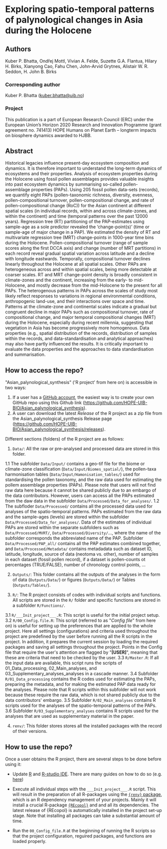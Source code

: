 # Exploring spatio-temporal patterns of palynological changes in Asia during the Holocene
## Authors
Kuber P. Bhatta, Ondřej Mottl, Vivian A. Felde, Suzette G.A. Flantua, Hilary H. Birks, Xianyong Cao, Fahu Chen, John-Arvid Grytnes, Alistair W. R. Seddon, H. John B. Birks

### Corresponding author
Kuber P. Bhatta (kuber.bhatta@uib.no)

### Project
This publication is a part of European Research Council (ERC) under the European Union’s Horizon 2020 Research and Innovation Programme (grant agreement no. 741413) HOPE Humans on Planet Earth – longterm impacts on biosphere dynamics awarded to HJBB.

## Abstract
Historical legacies influence present-day ecosystem composition and dynamics. It is therefore important to understand the long-term dynamics of ecosystems and their properties. Analysis of ecosystem properties during the Holocene using fossil pollen assemblages provides valuable insights into past ecosystem dynamics by summarising so-called pollen-assemblage properties (PAPs). Using 205 fossil pollen data-sets (records), we quantify eight PAPs (pollen-taxonomic richness, diversity, evenness, pollen-compositional turnover, pollen-compositional change, and rate of pollen-compositional change (RoC)) for the Asian continent at different spatial scales (in individual records, within and across climate-zones, and within the continent) and time (temporal patterns over the past 12000 years). Regression tree (RT) partitioning of the PAP-estimates using sample-age as a sole predictor revealed the ‘change-point(s)’ (time or sample-age of major change in a PAP). We estimated the density of RT and multivariate regression tree (MRT) change-points in 1000-year time bins during the Holocene. 
Pollen-compositional turnover (range of sample scores along the first DCCA axis) and change (number of MRT partitions) in each record reveal gradual spatial variation across latitude and a decline with longitude eastwards. Temporally, compositional turnover declines linearly throughout the Holocene at all spatial scales. Other PAPs are heterogeneous across and within spatial scales, being more detectable at coarser scales. RT and MRT change-point density is broadly consistent in climate-zones and the continent, increasing from the early- to mid-Holocene, and mostly decrease from the mid-Holocene to the present for all PAPs.
The heterogenous patterns in PAPs across the scales of study most likely reflect responses to variations in regional environmental conditions, anthropogenic land-use, and their interactions over space and time. Patterns at the climate-zone and continental scales indicate a gradual but congruent decline in major PAPs such as compositional turnover, rate of compositional change, and major temporal compositional changes (MRT) during the Holocene, especially during recent millennia, suggesting that vegetation in Asia has become progressively more homogenous. 
Data properties (e.g., spatial distribution of the records, distribution of samples within the records, and data-standardisation and analytical approaches) may also have partly influenced the results. It is critically important to evaluate the data properties and the approaches to data standardisation and summarisation.

## How to access the repo?
"Asian_palynological_synthesis" ('R project' from here on) is accessible in two ways:
1. If a user has a [GitHub account](https://github.com/), the easiest way is to create your own GitHub repo using this Github link (https://github.com/HOPE-UIB-BIO/Asian_palynological_synthesis).
2. A user can download the latest *Release* of the R project as a zip file from the Asian_palynological_synthesis Release page (https://github.com/HOPE-UIB-BIO/Asian_palynological_synthesis/releases).

Different sections (folders) of the R project are as follows:
1. `Data/`: All the raw or pre-analysed and processed data are stored in this folder. 

1.1 The subfolder `Data/Input/` contains a geo-tif file for the biome or climate-zone classification (`Data/Input/Biomes_spatial/`), the pollen-taxa harmonisation tables (`Data/Input/Hamonisation_tables/`) used for standardising the pollen taxonomy, and the raw data used for estimating the pollem assemblage properties (PAPs). Please note that users will not find raw data here because it cannot be shared publicly due to an embargo of the data contributors. However, users can access all the PAPs estimated from the daw data in the subfolder `Data/Processed/Data_for_analyses/`.
1.2 The subfloder `Data/Processed/` contains all the processed data used for analyses of the spatio-temporal patterns. PAPs estimated from the raw data and the sample-ages (levels) are stored within the subfolder `Data/Processed/Data_for_analyses/`. Data of the estimates of individual PAPs are stored within the separate subfolders such as `Data/Processed/MVRT/`, `Data/Processed/Diversity/`..., where the name of the subfolder corresponds the abbreviated name of the PAP. Subfolder `Data/Processed/PAP_all/` contains all the PAP estimates combined together, and `Data/Processed/Metadata/` contains metadadata such as dataset ID, latitude, longitude, source of data (neotoma vs. other), number of samples in each dataset (fossil pollen record), if a dataset is pollen-counts ot percentages (TRUE/FALSE), number of chronology control points, ...

2. `Outputs/`: This folder contains all the outputs of the analyses in the form of data (`Outputs/Data/`) or figures (`Outputs/Data/`) or Tables (`Outputs/Tables/`).

3. `R/`: The R project consists of codes with individual scripts and functions. All scripts are stored in the `R/` folder and specific functions are stored in a subfolder `R/Functions/`.

3.1 `R/___Init_project___.R`: This script is useful for the initial project setup.
3.2 `R/00_Config.file.R`: This script (referred to as "*Config file*" from here on) is useful for setting up the preferences that are applied to the whole project. Here all settings (configurations) and criteria used throughout the project are predefined by the user before running all the R scripts in the project. In addition, it prepares the current session by loading the required packages and saving all settings throughout the project. Points in the Config file that require the user's attention are flagged by "**[USER]**", meaning that these are criteria that need to be checked by the user.
3.3 `R/Master.R`: If all the input data are available, this script runs the scripts of 01_Data_processing, 02_Main_analyses, and  03_Supplementary_analyses_analyses in a cascade manner. 
3.4 Subfolder `R/01_Data_processing` contains the R codes used for estimating the PAPs, preparing the metadata, and for making the estimated PAP data ready for the analyses. Please note that R scripts within this subfolder will not work because these require the raw data, which is not shared publicly due to the data contributors' embargo.
3.5 Subfolder `R/02_Main_analyses` contains R scripts used for the analyses of the spatio-temporal patterns of the PAPs.
3.6 Subfolder `R/03_Supplementary_analyses` contains R scripts used for the analyses that are used as supplementary material in the paper.

4. `renv/`: This folder stores stores all the installed packages with the record of their versions.

## How to use the repo?
Once a user obtains the R project, there are several steps to be done before using it:

- Update [R](https://en.wikipedia.org/wiki/R_(programming_language)) and [R-studio IDE](https://posit.co/products/open-source/rstudio/). There are many guides on how to do so (e.g. [here](https://jennhuck.github.io/workshops/install_update_R.html))

- Execute all individual steps with the `___Init_project___.R` script. This will result in the preparation of all R-packages using the [`{renv}` package](https://rstudio.github.io/renv/articles/renv.html), which is an R dependency management of your projects. Mainly it will install a crucial R-package [`{REcopol}`](https://github.com/HOPE-UIB-BIO/R-Ecopol-package) and and all its dependencies. The latest release of {REcopol} is automatically installed in the project set-up stage. Note that installing all packages can take a substantial amount of time.

- Run the `00_Config_file.R` at the beginning of running the R scripts so that the project configuration, reguired packages, and functions are loaded properly.


